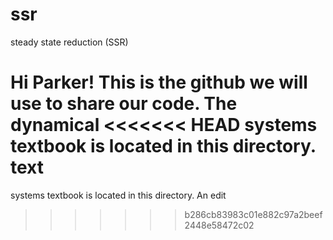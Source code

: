 # ssr
steady state reduction (SSR)

Hi Parker! This is the github we will use to share our code. The dynamical
<<<<<<< HEAD
systems textbook is located in this directory. text
=======
systems textbook is located in this directory. An edit
>>>>>>> b286cb83983c01e882c97a2beef2448e58472c02
